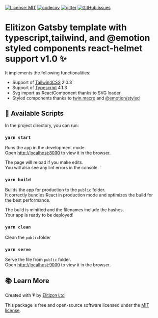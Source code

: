 [![License: MIT](https://img.shields.io/badge/License-MIT-yellow.svg)](https://opensource.org/licenses/MIT)
[![codecov](https://codecov.io/gh/elitizon/tailwind-react-app/branch/master/graph/badge.svg)](https://codecov.io/gh/elitizon/tailwind-react-app)
[![gitter](https://img.shields.io/gitter/room/elitizon/community?color=blueviolet&style=flat-square)](https://gitter.im/elitizon/community?utm_source=share-link&utm_medium=link&utm_campaign=share-link)
[![GitHub issues](https://img.shields.io/github/issues/elitizon/create-react-app)](https://github.com/elitizon/create-react-app/issues)

# Elitizon Gatsby template with typescript,tailwind, and @emotion styled components react-helmet support v1.0 ✨


It implements the following functionalities:

- Support of [TailwindCSS](https://tailwindcss.com/) 2.0.3
- Support of [Typescript](https://www.typescriptlang.org/) 4.1.3
- Svg import as ReactComponent thanks to SVG loader
- Styled components thanks to [twin.macro](https://www.npmjs.com/package/twin.macro)  and [@emotion/styled](https://emotion.sh/docs/styled)

## 🔌 Available Scripts

In the project directory, you can run:

### `yarn start`

Runs the app in the development mode.<br />
Open [http://localhost:8000](http://localhost:8000) to view it in the browser.

The page will reload if you make edits.<br />
You will also see any lint errors in the console.
`

### `yarn build`

Builds the app for production to the `public` folder.<br />
It correctly bundles React in production mode and optimizes the build for the best performance.

The build is minified and the filenames include the hashes.<br />
Your app is ready to be deployed!

### `yarn clean`

Clean the `public`folder


### `yarn serve` 

Serve the file from `public` folder.<br />
Open [http://localhost:9000](http://localhost:9000) to view it in the browser.

## 📚 Learn More

Created with 💗 by [Elitizon Ltd](https://www.elitizon.com)

This package is free and open-source software licensed under the [MIT license](https://github.com/raphaelmansuy/gatsy-typescript-template/blob/main/LICENSE.md).